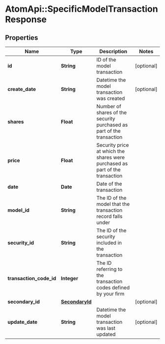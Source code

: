 # AtomApi::SpecificModelTransactionResponse

## Properties
Name | Type | Description | Notes
------------ | ------------- | ------------- | -------------
**id** | **String** | ID of the model transaction | [optional] 
**create_date** | **String** | Datetime the model transaction was created | [optional] 
**shares** | **Float** | Number of shares of the security purchased as part of the transaction | 
**price** | **Float** | Security price at which the shares were purchased as part of the transaction | 
**date** | **Date** | Date of the transaction | 
**model_id** | **String** | The ID of the model that the transaction record falls under | 
**security_id** | **String** | The ID of the security included in the transaction | 
**transaction_code_id** | **Integer** | The ID referring to the transaction codes defined by your firm | 
**secondary_id** | [**SecondaryId**](SecondaryId.md) |  | [optional] 
**update_date** | **String** | Datetime the model transaction was last updated | [optional] 


